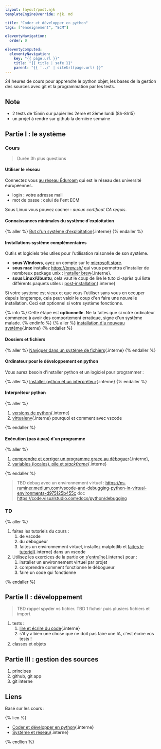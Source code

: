 ```yaml
---
layout: layout/post.njk
templateEngineOverride: njk, md

title: "Coder et développer en python"
tags: ["enseignement", "ECM"]

eleventyNavigation:
  order: 0

eleventyComputed:
  eleventyNavigation:
    key: "{{ page.url }}"
    title: "{{ title | safe }}"
    parent: "{{ '../' | siteUrl(page.url) }}"
---
```


24 heures de cours pour apprendre le python objet, les bases de la gestion des sources avec git et la programmation par les tests.

## Note

- 2 tests de 15min sur papier les 2ème et 3ème lundi (8h-8h15)
- un projet à rendre sur github la dernière semaine

## Partie I : le système

<!-- TBD

l'année prochaine mettre lire et écrire du code avant debogueur puis virtualenv
 -->
### Cours

> Durée 3h plus questions

#### Utiliser le réseau

Connectez vous [au réseau Éduroam](https://www.eduroam.fr/) qui est le réseau des université européennes.

- login : votre adresse mail
- mot de passe : celui de l'ent ECM

Sous Linux vous pouvez cocher : *aucun certificat CA requis*.

#### Connaissances minimales du système d'exploitation

{% aller %}
[But d'un système d'exploitation](/cours/système-et-réseau/bases-système/bases/but){.interne}
{% endaller %}

#### Installations système complémentaires

Outils et logiciels très utiles pour l'utilisation raisonnée de son système.

- **sous Windows**, ayez un compte sur le [microsoft store](https://apps.microsoft.com/home?hl=fr-FR&gl=FR).
- **sous mac** installez <https://brew.sh/> qui vous permettra d'installer de nombreux package unix : [installer brew](/cours/système-et-réseau/bases-système/système-installation/brew/){.interne}.
- **sous Linux/Ubuntu**, cela vaut le coup de lire le tuto ci-après qui liste différents paquets utiles : [post-installation](/cours/système-et-réseau/linux/bases-linux/post-installation/){.interne}

Si votre système est vieux et que vous l'utiliser sans vous en occuper depuis longtemps, cela peut valoir le coup d'en faire une nouvelle installation. Ceci est optionnel si votre système fonctionne.

{% info %}
Cette étape est **optionnelle**. Ne la faites que si votre ordinateur commence à avoir des comportement erratique, signe d'un système malade.
{% endinfo %}
{% aller %}
[installation d'u nouveau système](/cours/système-et-réseau/bases-système/système-installation/){.interne}
{% endaller %}

#### Dossiers et fichiers

{% aller %}
[Naviguer dans un système de fichiers](/cours/système-et-réseau/bases-système/bases/interactions/fichiers-navigation/){.interne}
{% endaller %}

#### Ordinateur pour le développement en python

Vous aurez besoin d'installer python et un logiciel pour programmer :

{% aller %}
[Installer python et un interpréteur](/cours/coder-et-développer/bases-programmation/interpréteur/){.interne}
{% endaller %}

#### Interpréteur python

{% aller %}

1. [versions de python](/cours/coder-et-développer/version-python/){.interne}
2. [virtualenv](/cours/coder-et-développer/environnements-virtuels/){.interne} pourquoi et comment avec vscode

{% endaller %}

#### Exécution (pas à pas) d'un programme

{% aller %}

1. [comprendre et corriger un programme grace au déboguer](/cours/coder-et-développer/debugger/){.interne},  
2. [variables (locales), pile et _stackframe_](/cours/coder-et-développer/données-mémoire/){.interne}

{% endaller %}

> TBD debug avec un environnement virtuel : <https://m-ruminer.medium.com/vscode-and-debugging-python-in-virtual-environments-d975125b455c>
> doc <https://code.visualstudio.com/docs/python/debugging>

### TD

{% aller %}

1. faites les tutoriels du cours :
   1. de vscode
   2. du débogueur
   3. faites un environnement virtuel, installez matplotlib et [faites le tutoriel](/cours/coder-et-développer/bases-programmation/matplotlib/){.interne} dans un vscode
2. Utilisez les exercices de la partie [on s'entraîne](/cours/coder-et-développer/projet-codes/){.interne} pour :
   1. installer un environnement virtuel par projet
   2. comprendre comment fonctionne le débogueur
   3. faire un code qui fonctionne

{% endaller %}

## Partie II : développement

> TBD rappel spyder vs fichier.
> TBD 1 ficheir puis plusiers fichiers et import.
1. tests :
   1. [lire et écrire du code](/cours/coder-et-développer/écrire-code/){.interne}
   2. s'il y a bien une chose que ne doit pas faire une IA, c'est écrire vos tests !
2. classes et objets

## Partie III : gestion des sources

1. principes
2. github, git app
3. git interne

<!-- > TBD note avec commit pertinent sur un petit projet -->

## Liens

Basé sur les cours :

{% lien %}

- [Coder et développer en python](/cours/coder-et-développer){.interne}
- [Système et réseau](/cours_informatique/cours/système-et-réseau){.interne}

{% endlien %}
